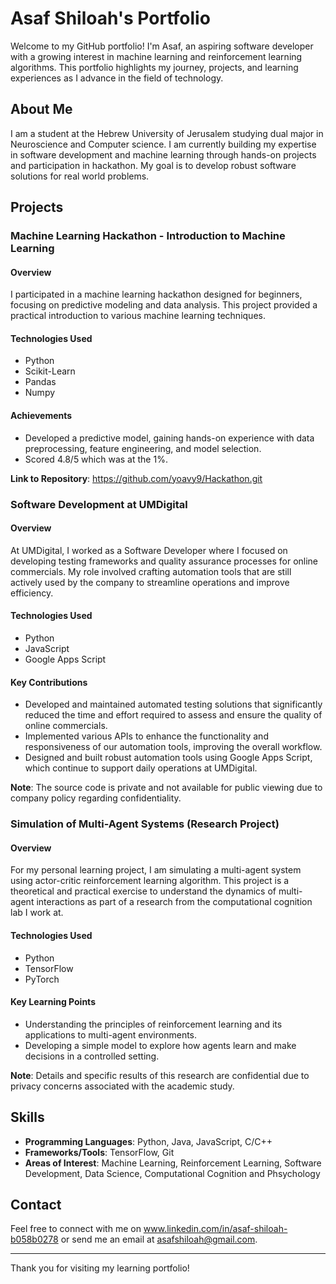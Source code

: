 # Asaf Shiloah's Portfolio

Welcome to my GitHub portfolio! I'm Asaf, an aspiring software developer with a growing interest in machine learning and reinforcement learning algorithms. This portfolio highlights my journey, projects, and learning experiences as I advance in the field of technology.

## About Me

I am a student at the Hebrew University of Jerusalem studying dual major in Neuroscience and Computer science. I am currently building my expertise in software development and machine learning through hands-on projects and participation in hackathon. My goal is to develop robust software solutions for real world problems.

## Projects

### Machine Learning Hackathon - Introduction to Machine Learning

#### Overview
I participated in a machine learning hackathon designed for beginners, focusing on predictive modeling and data analysis. This project provided a practical introduction to various machine learning techniques.

#### Technologies Used
- Python
- Scikit-Learn
- Pandas
- Numpy

#### Achievements
- Developed a predictive model, gaining hands-on experience with data preprocessing, feature engineering, and model selection.
- Scored 4.8/5 which was at the 1%.

**Link to Repository**: https://github.com/yoavy9/Hackathon.git

### Software Development at UMDigital

#### Overview
At UMDigital, I worked as a Software Developer where I focused on developing testing frameworks and quality assurance processes for online commercials. My role involved crafting automation tools that are still actively used by the company to streamline operations and improve efficiency.

#### Technologies Used
- Python
- JavaScript
- Google Apps Script

#### Key Contributions
- Developed and maintained automated testing solutions that significantly reduced the time and effort required to assess and ensure the quality of online commercials.
- Implemented various APIs to enhance the functionality and responsiveness of our automation tools, improving the overall workflow.
- Designed and built robust automation tools using Google Apps Script, which continue to support daily operations at UMDigital.

**Note**: The source code is private and not available for public viewing due to company policy regarding confidentiality.


### Simulation of Multi-Agent Systems (Research Project)

#### Overview
For my personal learning project, I am simulating a multi-agent system using actor-critic reinforcement learning algorithm. This project is a theoretical and practical exercise to understand the dynamics of multi-agent interactions as part of a research from the computational cognition lab I work at.

#### Technologies Used
- Python
- TensorFlow
- PyTorch

#### Key Learning Points
- Understanding the principles of reinforcement learning and its applications to multi-agent environments.
- Developing a simple model to explore how agents learn and make decisions in a controlled setting.

**Note**: Details and specific results of this research are confidential due to privacy concerns associated with the academic study.

## Skills

- **Programming Languages**: Python, Java, JavaScript, C/C++
- **Frameworks/Tools**: TensorFlow, Git
- **Areas of Interest**: Machine Learning, Reinforcement Learning, Software Development, Data Science, Computational Cognition and Phsychology
 
## Contact

Feel free to connect with me on www.linkedin.com/in/asaf-shiloah-b058b0278 or send me an email at asafshiloah@gmail.com.

---

Thank you for visiting my learning portfolio!
